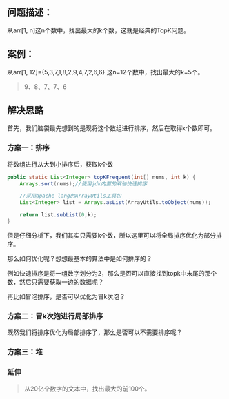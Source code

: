 ## 问题描述：
从arr[1, n]这n个数中，找出最大的k个数，这就是经典的TopK问题。

## 案例：
从arr[1, 12]={5,3,7,1,8,2,9,4,7,2,6,6} 这n=12个数中，找出最大的k=5个。 

> 9、8、7、7、6

## 解决思路

首先，我们脑袋最先想到的是现将这个数组进行排序，然后在取得k个数即可。

### 方案一：排序

将数组进行从大到小排序后，获取k个数

```java
public static List<Integer> topKFrequent(int[] nums, int k) {
    Arrays.sort(nums);//使用jdk内置的双轴快速排序

    //采用apache lang的ArrayUtils工具包
    List<Integer> list = Arrays.asList(ArrayUtils.toObject(nums));

    return list.subList(0,k);
}
```

但是仔细分析下，我们其实只需要k个数，所以这里可以将全局排序优化为部分排序。

那么如何优化呢？想想最基本的算法中是如何排序的？

例如快速排序是将一组数字划分为2，那么是否可以直接找到topk中末尾的那个数，然后只需要获取一边的数据呢？

再比如冒泡排序，是否可以优化为冒k次泡？



### 方案二：冒k次泡进行局部排序


既然我们将排序优化为局部排序了，那么是否可以不需要排序呢？
### 方案三：堆



### 延伸

> 从20亿个数字的文本中，找出最大的前100个。 